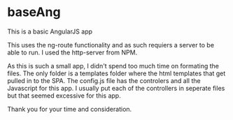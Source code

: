 # baseAng
This is a basic AngularJS app

This uses the ng-route functionality and as such requiers a server to be able to run. I used the http-server from NPM.

As this is such a small app, I didn't spend too much time on formating the files. The only folder is a templates folder where the html templates that get pulled in to the SPA. 
The config.js file has the controlers and all the Javascript for this app. I usually put each of the controllers in seperate files but that seemed excessive for this app.

Thank you for your time and consideration. 
